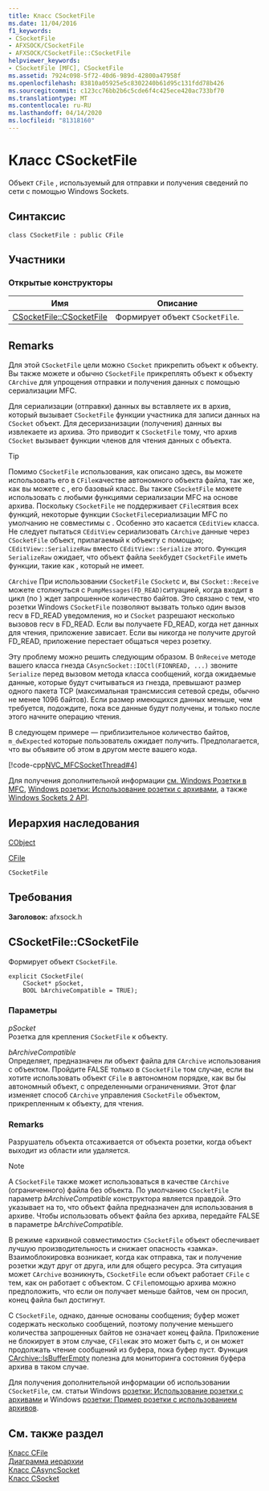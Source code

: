 ```yaml
---
title: Класс CSocketFile
ms.date: 11/04/2016
f1_keywords:
- CSocketFile
- AFXSOCK/CSocketFile
- AFXSOCK/CSocketFile::CSocketFile
helpviewer_keywords:
- CSocketFile [MFC], CSocketFile
ms.assetid: 7924c098-5f72-40d6-989d-42800a47958f
ms.openlocfilehash: 83810a05925e5c8302240b61d95c131fdd78b426
ms.sourcegitcommit: c123cc76bb2b6c5cde6f4c425ece420ac733bf70
ms.translationtype: MT
ms.contentlocale: ru-RU
ms.lasthandoff: 04/14/2020
ms.locfileid: "81318160"
---
```

# <a name="csocketfile-class"></a>Класс CSocketFile

Объект `CFile` , используемый для отправки и получения сведений по сети с помощью Windows Sockets.

## <a name="syntax"></a>Синтаксис

```
class CSocketFile : public CFile
```

## <a name="members"></a>Участники

### <a name="public-constructors"></a>Открытые конструкторы

|Имя|Описание|
|----------|-----------------|
|[CSocketFile::CSocketFile](#csocketfile)|Формирует объект `CSocketFile`.|

## <a name="remarks"></a>Remarks

Для этой `CSocketFile` цели можно `CSocket` прикрепить объект к объекту. Вы также можете и обычно `CSocketFile` прикреплять объект к объекту `CArchive` для упрощения отправки и получения данных с помощью сериализации MFC.

Для сериализации (отправки) данных вы вставляете их в архив, который вызывает `CSocketFile` функции участника для записи данных на `CSocket` объект. Для десеризанизации (получения) данных вы извлекаете из архива. Это приводит к `CSocketFile` тому, что архив `CSocket` вызывает функции членов для чтения данных с объекта.

> [!TIP]
> Помимо `CSocketFile` использования, как описано здесь, вы можете использовать его в `CFile`качестве автономного объекта файла, так же, как вы можете с , его базовый класс. Вы также `CSocketFile` можете использовать с любыми функциями сериализации MFC на основе архива. Поскольку `CSocketFile` не поддерживает `CFile`сятвия всех функций, некоторые функции `CSocketFile`сериализации MFC по умолчанию не совместимы с . Особенно это касается `CEditView` класса. Не следует пытаться `CEditView` сериализовать `CArchive` данные через `CSocketFile` объект, прилагаемый к объекту с помощью; `CEditView::SerializeRaw` вместо `CEditView::Serialize` этого. Функция `SerializeRaw` ожидает, что объект файла `Seek`будет `CSocketFile` иметь функции, такие как , который не имеет.

`CArchive` При использовании `CSocketFile` `CSocket`с и, вы `CSocket::Receive` можете столкнуться с `PumpMessages(FD_READ)`ситуацией, когда входит в цикл (по ) ждет запрошенное количество байтов. Это связано с тем, что розетки Windows `CSocketFile` позволяют вызвать только один вызов recv в FD_READ уведомления, но и `CSocket` разрешают несколько вызовов recv в FD_READ. Если вы получаете FD_READ, когда нет данных для чтения, приложение зависает. Если вы никогда не получите другой FD_READ, приложение перестает общаться через розетку.

Эту проблему можно решить следующим образом. В `OnReceive` методе вашего класса гнезда `CAsyncSocket::IOCtl(FIONREAD, ...)` звоните `Serialize` перед вызовом метода класса сообщений, когда ожидаемые данные, которые будут считываться из гнезда, превышают размер одного пакета TCP (максимальная трансмиссия сетевой среды, обычно не менее 1096 байтов). Если размер имеющихся данных меньше, чем требуется, подождите, пока все данные будут получены, и только после этого начните операцию чтения.

В следующем примере — приблизительное количество байтов, `m_dwExpected` которые пользователь ожидает получить. Предполагается, что вы объявите об этом в другом месте вашего кода.

[!code-cpp[NVC_MFCSocketThread#4](../../mfc/reference/codesnippet/cpp/csocketfile-class_1.cpp)]

Для получения дополнительной информации [см. Windows Розетки в MFC](../../mfc/windows-sockets-in-mfc.md), [Windows розетки: Использование розетки с архивами](../../mfc/windows-sockets-using-sockets-with-archives.md), а также [Windows Sockets 2 API](/windows/win32/WinSock/windows-sockets-start-page-2).

## <a name="inheritance-hierarchy"></a>Иерархия наследования

[CObject](../../mfc/reference/cobject-class.md)

[CFile](../../mfc/reference/cfile-class.md)

`CSocketFile`

## <a name="requirements"></a>Требования

**Заголовок:** afxsock.h

## <a name="csocketfilecsocketfile"></a><a name="csocketfile"></a>CSocketFile::CSocketFile

Формирует объект `CSocketFile`.

```
explicit CSocketFile(
    CSocket* pSocket,
    BOOL bArchiveCompatible = TRUE);
```

### <a name="parameters"></a>Параметры

*pSocket*<br/>
Розетка для крепления `CSocketFile` к объекту.

*bArchiveCompatible*<br/>
Определяет, предназначен ли объект файла для `CArchive` использования с объектом. Пройдите FALSE только в `CSocketFile` том случае, если вы хотите использовать объект `CFile` в автономном порядке, как вы бы автономный объект, с определенными ограничениями. Этот флаг изменяет способ `CArchive` управления `CSocketFile` объектом, прикрепленным к объекту, для чтения.

### <a name="remarks"></a>Remarks

Разрушатель объекта отсаживается от объекта розетки, когда объект выходит из области или удаляется.

> [!NOTE]
> A `CSocketFile` также может использоваться в качестве `CArchive` (ограниченного) файла без объекта. По умолчанию `CSocketFile` параметр *bArchiveCompatible* конструктора является правдой. Это указывает на то, что объект файла предназначен для использования в архиве. Чтобы использовать объект файла без архива, передайте FALSE в параметре *bArchiveCompatible.*

В режиме «архивной совместимости» `CSocketFile` объект обеспечивает лучшую производительность и снижает опасность «замка». Взаимоблокировка возникает, когда как отправка, так и получение розетки ждут друг от друга, или для общего ресурса. Эта ситуация может `CArchive` возникнуть, `CSocketFile` если объект работает `CFile` с тем, как он работает с объектом. С `CFile`помощью архива можно предположить, что если он получает меньше байтов, чем он просил, конец файла был достигнут.

С `CSocketFile`, однако, данные основаны сообщения; буфер может содержать несколько сообщений, поэтому получение меньшего количества запрошенных байтов не означает конец файла. Приложение не блокирует в этом случае, `CFile`как это может быть с, и он может продолжать чтение сообщений из буфера, пока буфер пуст. Функция [CArchive::IsBufferEmpty](../../mfc/reference/carchive-class.md#isbufferempty) полезна для мониторинга состояния буфера архива в таком случае.

Для получения дополнительной информации об использовании `CSocketFile`, см. статьи Windows [розетки: Использование розетки с архивами](../../mfc/windows-sockets-using-sockets-with-archives.md) и Windows [розетки: Пример розетки с использованием архивов](../../mfc/windows-sockets-example-of-sockets-using-archives.md).

## <a name="see-also"></a>См. также раздел

[Класс CFile](../../mfc/reference/cfile-class.md)<br/>
[Диаграмма иерархии](../../mfc/hierarchy-chart.md)<br/>
[Класс CAsyncSocket](../../mfc/reference/casyncsocket-class.md)<br/>
[Класс CSocket](../../mfc/reference/csocket-class.md)
